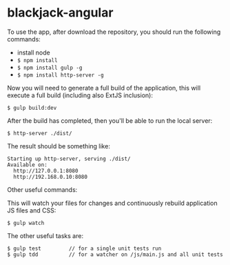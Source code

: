 # blackjack-angular

To use the app, after download the repository, you should run the following commands:

* install node
* `$ npm install`
* `$ npm install gulp -g`
* `$ npm install http-server -g`

Now you will need to generate a full build of the application, this will execute a full build (including also ExtJS inclusion):

    $ gulp build:dev

After the build has completed, then you'll be able to run the local server:

	$ http-server ./dist/

The result should be something like:

	Starting up http-server, serving ./dist/
	Available on:
	  http://127.0.0.1:8080
	  http://192.168.0.10:8080

Other useful commands:

This will watch your files for changes and continuously rebuild application JS files and CSS:

    $ gulp watch

The other useful tasks are:

    $ gulp test         // for a single unit tests run
    $ gulp tdd          // for a watcher on /js/main.js and all unit tests